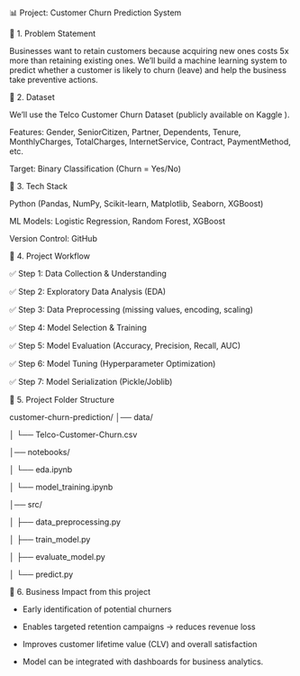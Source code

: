 📊 Project: Customer Churn Prediction System 


🔹 1. Problem Statement

Businesses want to retain customers because acquiring new ones costs 5x more than retaining existing ones.
We’ll build a machine learning system to predict whether a customer is likely to churn (leave) and help the business take preventive actions.

🔹 2. Dataset

We’ll use the Telco Customer Churn Dataset (publicly available on Kaggle
).

Features: Gender, SeniorCitizen, Partner, Dependents, Tenure, MonthlyCharges, TotalCharges, InternetService, Contract, PaymentMethod, etc.

Target: Binary Classification (Churn = Yes/No)

🔹 3. Tech Stack

Python (Pandas, NumPy, Scikit-learn, Matplotlib, Seaborn, XGBoost)

ML Models: Logistic Regression, Random Forest, XGBoost

Version Control: GitHub



🔹 4. Project Workflow

✅ Step 1: Data Collection & Understanding

✅ Step 2: Exploratory Data Analysis (EDA)

✅ Step 3: Data Preprocessing (missing values, encoding, scaling)

✅ Step 4: Model Selection & Training

✅ Step 5: Model Evaluation (Accuracy, Precision, Recall, AUC)

✅ Step 6: Model Tuning (Hyperparameter Optimization)

✅ Step 7: Model Serialization (Pickle/Joblib)


🔹 5. Project Folder Structure

customer-churn-prediction/
│── data/

│   └── Telco-Customer-Churn.csv

│── notebooks/

│   └── eda.ipynb

│   └── model_training.ipynb

│── src/

│   ├── data_preprocessing.py

│   ├── train_model.py

│   ├── evaluate_model.py

│   └── predict.py



🔹 6. Business Impact from this project

* Early identification of potential churners

* Enables targeted retention campaigns → reduces revenue loss

* Improves customer lifetime value (CLV) and overall satisfaction

* Model can be integrated with dashboards for business analytics.

